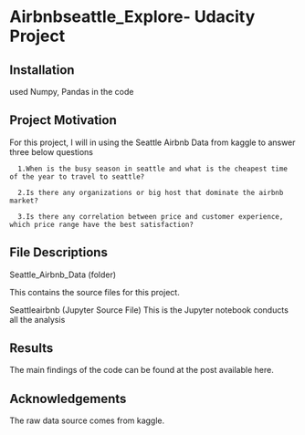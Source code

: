 # Airbnbseattle_Explore- Udacity Project



## Installation

used Numpy, Pandas in the code


## Project Motivation
For this project, I will in using the Seattle Airbnb Data from kaggle to answer three below questions

      1.When is the busy season in seattle and what is the cheapest time of the year to travel to seattle?
   
      2.Is there any organizations or big host that dominate the airbnb market?
   
      3.Is there any correlation between price and customer experience, which price range have the best satisfaction?

## File Descriptions

Seattle_Airbnb_Data (folder)

This contains the source files for this project. 

Seattleairbnb (Jupyter Source File)
This is the Jupyter notebook conducts all the analysis

## Results
The main findings of the code can be found at the post available here.

## Acknowledgements
The raw data source comes from kaggle.
